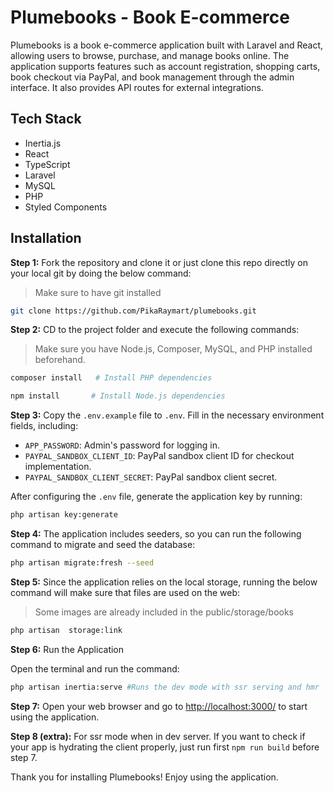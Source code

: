 
# Plumebooks - Book E-commerce

Plumebooks is a book e-commerce application built with Laravel and React, allowing users to browse, purchase, and manage books online. The application supports features such as account registration, shopping carts, book checkout via PayPal, and book management through the admin interface. It also provides API routes for external integrations.

## Tech Stack

- Inertia.js
- React
- TypeScript
- Laravel
- MySQL
- PHP
- Styled Components

## Installation

**Step 1:** Fork the repository and clone it or just clone this repo directly on your local git by doing the below command:
> Make sure to have git installed

```bash
git clone https://github.com/PikaRaymart/plumebooks.git
```

**Step 2:** CD to the project folder and execute the following commands:

> Make sure you have Node.js, Composer, MySQL, and PHP installed beforehand.

```bash
composer install   # Install PHP dependencies

npm install       # Install Node.js dependencies
```

**Step 3:** Copy the `.env.example` file to `.env`. Fill in the necessary environment fields, including:
  - `APP_PASSWORD`: Admin's password for logging in.
  - `PAYPAL_SANDBOX_CLIENT_ID`: PayPal sandbox client ID for checkout implementation.
  - `PAYPAL_SANDBOX_CLIENT_SECRET`: PayPal sandbox client secret.

  After configuring the `.env` file, generate the application key by running:

  ```bash
  php artisan key:generate
  ```

**Step 4:** The application includes seeders, so you can run the following command to migrate and seed the database:

  ```bash
  php artisan migrate:fresh --seed
  ```
  
 **Step 5:** Since the application relies on the local storage, running the below command will make sure that files are used on the web:
 > Some images are already included in the public/storage/books

  ```bash
  php artisan  storage:link
  ```

**Step 6:** Run the Application

Open the terminal and run the command:

  ```bash
  php artisan inertia:serve #Runs the dev mode with ssr serving and hmr
  ```

**Step 7:** Open your web browser and go to [http://localhost:3000/](http://localhost:3000/) to start using the application.


**Step 8 (extra):** For ssr mode when in dev server. If you want to check if your app is hydrating the client properly, just run first `npm run build` before step 7. 

Thank you for installing Plumebooks! Enjoy using the application.